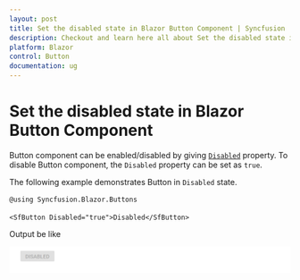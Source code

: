 ```yaml
---
layout: post
title: Set the disabled state in Blazor Button Component | Syncfusion
description: Checkout and learn here all about Set the disabled state in Syncfusion Blazor Button component and more.
platform: Blazor
control: Button
documentation: ug
---
```


# Set the disabled state in Blazor Button Component

Button component can be enabled/disabled by giving [`Disabled`](https://help.syncfusion.com/cr/blazor/Syncfusion.Blazor.Buttons.SfButton.html#Syncfusion_Blazor_Buttons_SfButton_Disabled) property. To disable Button component, the `Disabled` property can be set as `true`.

The following example demonstrates Button in `Disabled` state.

```cshtml
@using Syncfusion.Blazor.Buttons

<SfButton Disabled="true">Disabled</SfButton>

```

Output be like

![Button Sample](./../images/button-disabled.png)